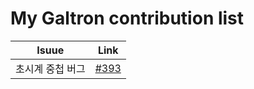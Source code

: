 My Galtron contribution list
============================


| Isuue               | Link        |
|---------------------|-------------|
| 초시계 중첩 버그       | [#393](https://github.com/inureyes/Galtron/issues/393) |